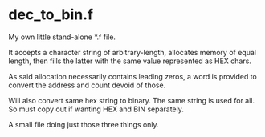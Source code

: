# dec_to_bin.f
My own little stand-alone *.f file. 

It accepts a character string of arbitrary-length, allocates memory of equal length, then fills the latter with the same value represented as HEX chars.

As said allocation necessarily contains leading zeros, a word is provided to convert the address and count devoid of those.

Will also convert same hex string to binary. The same string is used for all. So must copy out if wanting HEX and BIN separately.

A small file doing just those three things only.
